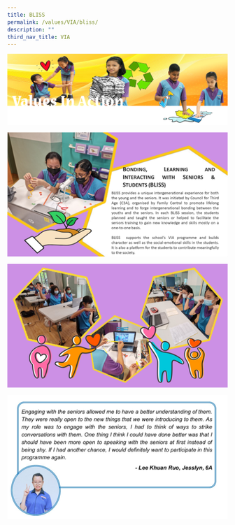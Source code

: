 ```yaml
---
title: BLISS
permalink: /values/VIA/bliss/
description: ""
third_nav_title: VIA
---
```

![](/images/Valuesbanner.png)

![](/images/VIA%20key%20programmes/BLISS%201.png)

![](/images/VIA%20key%20programmes/BLISS%202.png)

![](/images/VIA%20key%20programmes/BLISS%203.jpg)